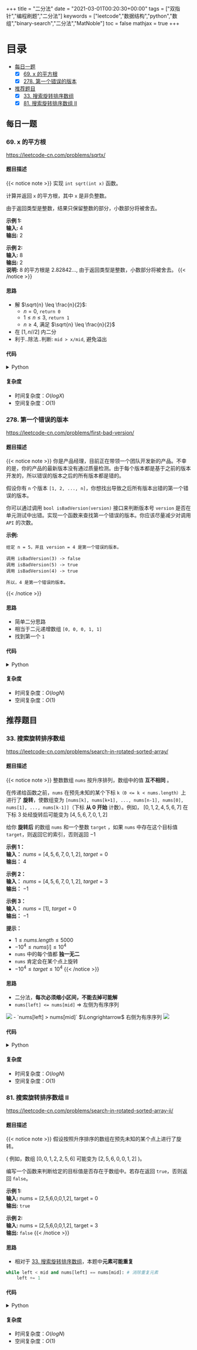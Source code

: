 +++
title = "二分法"
date = "2021-03-01T00:20:30+00:00"
tags = ["双指针","编程刷题","二分法"]
keywords = ["leetcode","数据结构","python","数组","binary-search","二分法","MatNoble"]
toc = false
mathjax = true
+++

# 目录
- [每日一题](./#每日一题)
  - [x] [69. x 的平方根](./#69-x-的平方根)
  - [x] [278. 第一个错误的版本](./#278-第一个错误的版本)
- [推荐题目](./#推荐题目)
  - [x] [33. 搜索旋转排序数组](./#33-搜索旋转排序数组)
  - [x] [81. 搜索旋转排序数组 II](./#81-搜索旋转排序数组-ii)

## 每日一题
### 69. x 的平方根
https://leetcode-cn.com/problems/sqrtx/
#### 题目描述
{{< notice note >}}
实现 `int sqrt(int x)` 函数。

计算并返回 `x` 的平方根，其中 `x` 是非负整数。

由于返回类型是整数，结果只保留整数的部分，小数部分将被舍去。

**示例 1:**  
**输入:** 4  
**输出:** 2

**示例 2:**  
**输入:** 8  
**输出:** 2  
**说明:** 8 的平方根是 2.82842..., 由于返回类型是整数，小数部分将被舍去。
{{< /notice >}}
#### 思路
- 解 $\sqrt{n} \leq \frac{n}{2}$:
  - $n = 0$, `return 0`
  - $1 \leq n \leq 3$, `return 1`
  - $n \geq 4$, 满足 $\sqrt{n} \leq \frac{n}{2}$
- 在 $\left[1, n//2\right]$ 内二分
- 利于..除法..判断: `mid > x/mid`, 避免溢出
#### 代码
<details>
 <summary> Python </summary>

```python
class Solution:
    def mySqrt(self, x: int) -> int:
        if x == 0: return 0
        i, j = 1, x // 2
        while i < j:
            mid = i + (j-i+1) // 2
            if mid > x/mid:
                j = mid - 1
            else: 
                i = mid
        return i
```
</details>

#### 复杂度
- 时间复杂度：$O(logX)$
- 空间复杂度：$O(1)$

### 278. 第一个错误的版本
https://leetcode-cn.com/problems/first-bad-version/

#### 题目描述
{{< notice note >}}
你是产品经理，目前正在带领一个团队开发新的产品。不幸的是，你的产品的最新版本没有通过质量检测。由于每个版本都是基于之前的版本开发的，所以错误的版本之后的所有版本都是错的。

假设你有 `n` 个版本 `[1, 2, ..., n]`，你想找出导致之后所有版本出错的第一个错误的版本。

你可以通过调用 `bool isBadVersion(version)` 接口来判断版本号 `version` 是否在单元测试中出错。实现一个函数来查找第一个错误的版本。你应该尽量减少对调用 `API` 的次数。

**示例:**
```
给定 n = 5，并且 version = 4 是第一个错误的版本。

调用 isBadVersion(3) -> false
调用 isBadVersion(5) -> true
调用 isBadVersion(4) -> true

所以，4 是第一个错误的版本。 
```
{{< /notice >}}
#### 思路
- 简单二分思路
- 相当于二元递增数组 `[0, 0, 0, 1, 1]`
- 找到第一个 `1`

#### 代码
<details>
 <summary> Python </summary>

```python
# The isBadVersion API is already defined for you.
# @param version, an integer
# @return an integer
# def isBadVersion(version):

class Solution:
    def firstBadVersion(self, n):
        """
        :type n: int
        :rtype: int
        """
        i, j = 1, n
        while i < j:
            mid = i + (j-i) // 2
            if isBadVersion(mid):
                j = mid
            else:
                i = mid + 1
        return i
```
</details>

#### 复杂度
- 时间复杂度：$O(logN)$
- 空间复杂度：$O(1)$


## 推荐题目

### 33. 搜索旋转排序数组
https://leetcode-cn.com/problems/search-in-rotated-sorted-array/
#### 题目描述
{{< notice note >}}
整数数组 `nums` 按升序排列，数组中的值 **互不相同** 。

在传递给函数之前，`nums` 在预先未知的某个下标 `k（0 <= k < nums.length）`上进行了 **旋转**，使数组变为 `[nums[k], nums[k+1], ..., nums[n-1], nums[0], nums[1], ..., nums[k-1]]`（下标 **从 0 开始** 计数）。例如， $[0,1,2,4,5,6,7]$ 在下标 $3$ 处经旋转后可能变为 $[4,5,6,7,0,1,2]$

给你 **旋转后** 的数组 `nums` 和一个整数 `target` ，如果 `nums` 中存在这个目标值 `target`，则返回它的索引，否则返回 $-1$

**示例 1：**  
**输入：** $nums = [4,5,6,7,0,1,2], \ target = 0$  
**输出：** $4$

**示例 2：**  
**输入：** $nums = [4,5,6,7,0,1,2], \ target = 3$  
**输出：** $-1$

**示例 3：**  
**输入：** $nums = [1],\ target = 0$  
**输出：** $-1$

**提示：**
- $1 \leq nums.length \leq 5000$
- $-10^4 \leq nums[i] \leq 10^4$
- `nums` 中的每个值都 **独一无二**
- `nums` 肯定会在某个点上旋转
- $-10^4 \leq target \leq 10^4$
{{< /notice >}}
#### 思路
- 二分法，**每次必须缩小区间，不能去掉可能解**
- `nums[left] <= nums[mid]` $\Longrightarrow$ 左侧为有序序列
<img src="https://cdn.jsdelivr.net/gh/MatNoble/Images/20210301201056.png"/>
- `nums[left] > nums[mid]` $\Longrightarrow$ 右侧为有序序列
<img src="https://cdn.jsdelivr.net/gh/MatNoble/Images/20210301201339.png"/>

#### 代码
<details>
 <summary> Python </summary>

```python
class Solution:
    def search(self, nums: List[int], target: int) -> int:
        left, right = 0, len(nums)-1
        while left <= right:
            mid = left + (right-left)//2
            if nums[mid] == target: return mid
            if nums[left] <= nums[mid]: # 左侧为有序序列
                if nums[left] <= target < nums[mid]:
                    right = mid-1
                else:
                    left  = mid+1
            else:                       # 右侧为有序序列
                if nums[mid] < target <= nums[right]:
                    left  = mid+1
                else:
                    right = mid-1
        return -1
```
</details>

#### 复杂度
- 时间复杂度：$O(logN)$
- 空间复杂度：$O(1)$


### 81. 搜索旋转排序数组 II
https://leetcode-cn.com/problems/search-in-rotated-sorted-array-ii/
#### 题目描述
{{< notice note >}}
假设按照升序排序的数组在预先未知的某个点上进行了旋转。

( 例如，数组 $[0,0,1,2,2,5,6]$ 可能变为 $[2,5,6,0,0,1,2]$ )。

编写一个函数来判断给定的目标值是否存在于数组中。若存在返回 `true`，否则返回 `false`。

**示例 1:**  
**输入:** nums = [2,5,6,0,0,1,2], target = 0  
**输出:** `true`

**示例 2:**  
**输入:** nums = [2,5,6,0,0,1,2], target = 3  
**输出:** `false`
{{< /notice >}}
#### 思路
- 相对于 [33. 搜索旋转排序数组](./#33-搜索旋转排序数组)，本题中**元素可能重复**  
```python
while left < mid and nums[left] == nums[mid]: # 消除重复元素
    left += 1 
```

#### 代码
<details>
 <summary> Python </summary>

```python
class Solution:
    def search(self, nums: List[int], target: int) -> bool:
        left, right = 0, len(nums)-1
        while left <= right:
            mid = left + (right-left)//2
            if nums[mid] == target: return True
            while left < mid and nums[left] == nums[mid]: 
                left += 1 # 消除重复元素
            if nums[left] <= nums[mid]:  # 左侧为有序序列
                if nums[left] <= target < nums[mid]:
                    right = mid-1
                else:
                    left = mid+1
            else:                        # 右侧为有序序列
                if nums[mid] < target <= nums[right]:
                    left = mid+1
                else:
                    right = mid-1
        return False
```
</details>

#### 复杂度
- 时间复杂度：$O(logN)$
- 空间复杂度：$O(1)$

<!-- 模板
#### 题目描述
{{< notice note >}}

{{< /notice >}}
#### 思路
#### 代码
<details>
 <summary> Python </summary>

```python

```
</details>

#### 复杂度
- 时间复杂度：
- 空间复杂度：
-->